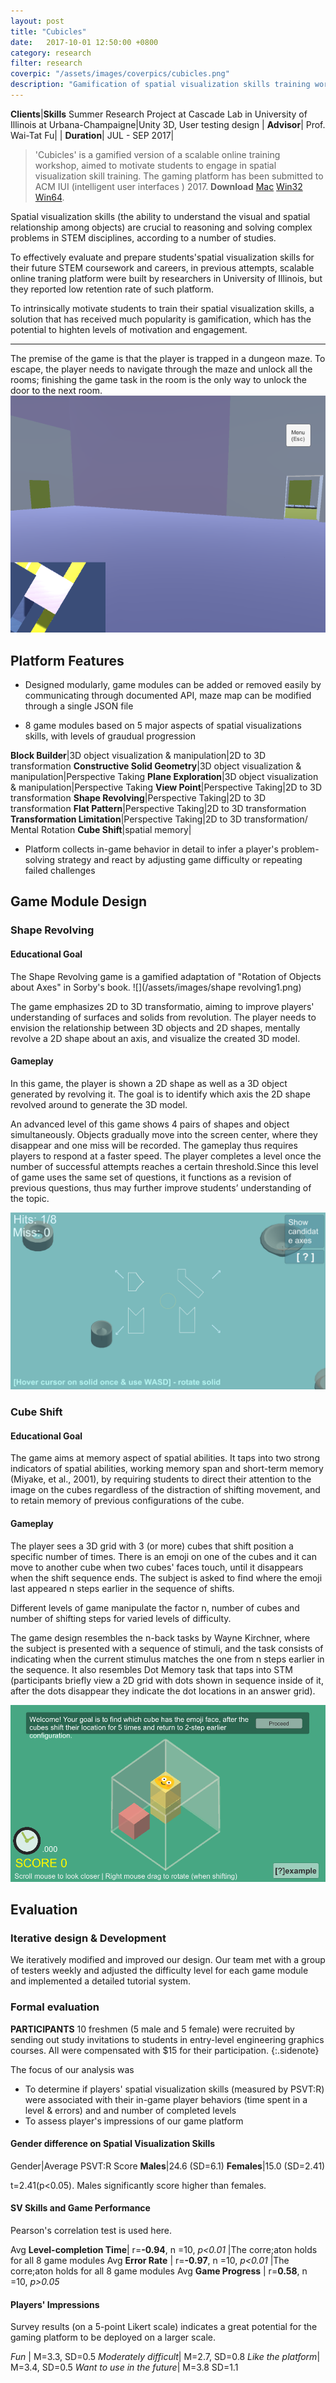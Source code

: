 ```yaml
---
layout: post
title: "Cubicles"
date:   2017-10-01 12:50:00 +0800
category: research
filter: research
coverpic: "/assets/images/coverpics/cubicles.png"
description: "Gamification of spatial visualization skills training workshop"
---
```


**Clients**|**Skills**
 <highlight>Summer Research Project at Cascade Lab in University of Illinois at Urbana-Champaigne</highlight>|<highlight>Unity 3D, User testing design</highlight>
 |
**Advisor**|
 <highlight>Prof. Wai-Tat Fu</highlight>|
 |
**Duration**|
 <highlight>JUL - SEP 2017</highlight>|

>'Cubicles' is a gamified version of a scalable online training workshop, aimed to motivate students to engage in spatial visualization skill training. The gaming platform has been submitted to ACM IUI (intelligent user interfaces ) 2017. **Download** [Mac](/assets/files/Cubicles_Mac_0929.app.zip) [Win32](/assets/files/Cubicles_Win32_0929.zip) [Win64](/assets/files/Cubicles_Win64_0929.zip).


Spatial visualization skills (the ability to understand the visual and spatial relationship among objects) are crucial  to reasoning and solving complex problems in STEM disciplines, according to a number of studies.

To effectively evaluate and prepare students'spatial visualization skills for their future STEM coursework and careers, in previous attempts, scalable online traning platform were built by researchers in University of Illinois, but they reported low retention rate of such platform. 

To intrinsically motivate students to train their spatial visualization skills, a solution that has received much popularity is gamification, which has the potential to highten levels of motivation and engagement.
* * *
The premise of the game is that the player is trapped in a dungeon maze. To escape, the player needs to navigate through the maze and unlock all the rooms; finishing the game task in the room is the only way to unlock the door to the next room.
![](/assets/images/maze.png)

<h2>Platform Features</h2>

* Designed modularly, game modules can be added or removed easily by communicating through documented API, maze map can be modified through a single JSON file

* 8 game modules based on 5 major aspects of spatial visualizations skills, with levels of graudual progression

**Block Builder**|3D object visualization & manipulation|2D to 3D transformation
**Constructive Solid Geometry**|3D object visualization & manipulation|Perspective Taking
**Plane Exploration**|3D object visualization & manipulation|Perspective Taking
**View Point**|Perspective Taking|2D to 3D transformation
**Shape Revolving**|Perspective Taking|2D to 3D transformation
**Flat Pattern**|Perspective Taking|2D to 3D transformation
**Transformation Limitation**|Perspective Taking|2D to 3D transformation/ Mental Rotation
**Cube Shift**|spatial memory|

* Platform collects in-game behavior in detail to infer a player's problem-solving strategy and react by adjusting game difficulty or repeating failed challenges

<h2>Game Module Design</h2>

<h3>Shape Revolving </h3>
<h4>Educational Goal</h4>

The Shape Revolving game is a gamified adaptation of "Rotation of Objects about Axes" in Sorby's book. 
![](/assets/images/shape revolving1.png)

The game emphasizes 2D to 3D transformatio, aiming to improve players' understanding of surfaces and solids from revolution. The player needs to envision the relationship between 3D objects and 2D shapes, mentally revolve a 2D shape about an axis, and visualize the created 3D model. 

<h4>Gameplay</h4>

In this game, the player is shown a 2D shape as well as a 3D object generated by revolving it. The goal is to identify which axis the 2D shape revolved around to generate the 3D model.

An advanced level of this game shows 4 pairs of shapes and object simultaneously. Objects gradually move into the screen center, where they disappear and one miss will be recorded. The gameplay thus requires players to respond at a faster speed. The player completes a level once the number of successful attempts reaches a certain threshold.Since this level of game uses the same set of questions, it functions as a revision of previous questions, thus may further improve students’ understanding of the topic.

![](/assets/images/rs.png)


<h3>Cube Shift </h3>

<h4>Educational Goal</h4>

The game aims at memory aspect of spatial abilities. It taps into two strong indicators of spatial abilities, working memory span and short-term memory (Miyake, et al., 2001), by requiring students to direct their attention to the image on the cubes regardless of the distraction of shifting movement, and to retain memory of previous configurations of the cube. 

<h4>Gameplay</h4>

The player sees a 3D grid with 3 (or more) cubes that shift position a specific number of times. There is an emoji on one of the cubes and it can move to another cube when two cubes' faces touch, until it disappears when the shift sequence ends. The subject is asked to find where the emoji last appeared n steps earlier in the sequence of shifts. 

Different levels of game manipulate the factor n, number of cubes and number of shifting steps for varied levels of difficulty. 

The game design resembles the n-back tasks by Wayne Kirchner, where the subject is presented with a sequence of stimuli, and the task consists of indicating when the current stimulus matches the one from n steps earlier in the sequence. It also resembles Dot Memory task that taps into STM (participants briefly view a 2D grid with dots shown in sequence inside of it, after the dots disappear they indicate the dot locations in an answer grid).
 
![Aaron Swartz](/assets/images/tutorial.png)

<h2>Evaluation</h2>

<h3>Iterative design & Development </h3>

We iteratively modified and improved our design. Our team met with a group of testers weekly and adjusted the difficulty level for each game module and implemented a detailed tutorial system.

<h3>Formal evaluation</h3>

**PARTICIPANTS** 10 freshmen (5 male and 5 female) were recruited by sending out study invitations to students in entry-level engineering graphics courses. All were compensated with $15 for their participation.
{:.sidenote}

The focus of our analysis was 
* To determine if players' spatial visualization skills (measured by PSVT:R) were associated with their in-game player behaviors (time spent in a level & errors) and and number of completed levels
* To assess player's impressions of our game platform

<h4>Gender difference on Spatial Visualization Skills</h4>

Gender|Average PSVT:R Score
**Males**|24.6 (SD=6.1)
**Females**|15.0 (SD=2.41)

t=2.41(p<0.05). Males significantly score higher than females.

<h4>SV Skills and Game Performance</h4>

Pearson's correlation test is used here.

Avg **Level-completion Time**| r=**-0.94**, n =10, *p<0.01*
|The corre;aton holds for all 8 game modules
Avg **Error Rate** | r=**-0.97**, n =10, *p<0.01*
|The corre;aton holds for all 8 game modules
Avg **Game Progress** | r=**0.58**, n =10, *p>0.05*

<h4>Players' Impressions</h4>

Survey results (on a 5-point Likert scale) indicates a great potential for the gaming platform to be deployed on a larger scale.

*Fun* | M=3.3, SD=0.5
*Moderately difficult*| M=2.7, SD=0.8
*Like the platform*| M=3.4, SD=0.5
*Want to use in the future*| M=3.8 SD=1.1
